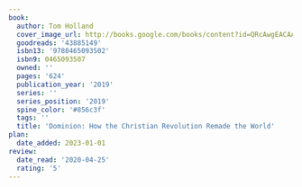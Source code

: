 ```yaml
---
book:
  author: Tom Holland
  cover_image_url: http://books.google.com/books/content?id=QRcAwgEACAAJ&printsec=frontcover&img=1&zoom=1&source=gbs_api
  goodreads: '43885149'
  isbn13: '9780465093502'
  isbn9: 0465093507
  owned: ''
  pages: '624'
  publication_year: '2019'
  series: ''
  series_position: '2019'
  spine_color: '#856c3f'
  tags: ''
  title: 'Dominion: How the Christian Revolution Remade the World'
plan:
  date_added: 2023-01-01
review:
  date_read: '2020-04-25'
  rating: '5'
---
```

